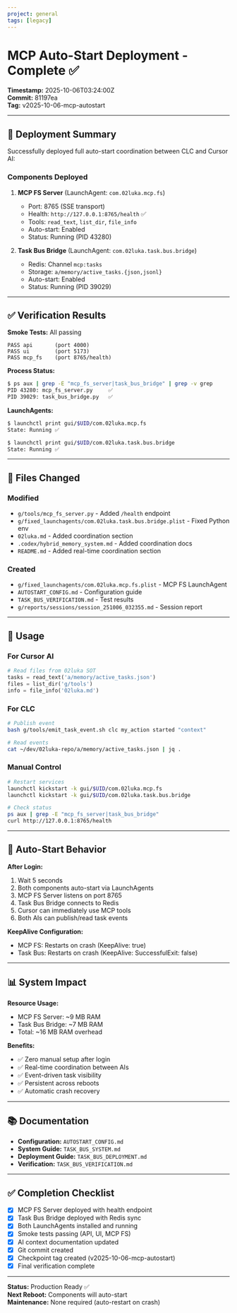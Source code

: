```yaml
---
project: general
tags: [legacy]
---
```

# MCP Auto-Start Deployment - Complete ✅

**Timestamp:** 2025-10-06T03:24:00Z  
**Commit:** 81197ea  
**Tag:** v2025-10-06-mcp-autostart

---

## 🎯 Deployment Summary

Successfully deployed full auto-start coordination between CLC and Cursor AI:

### Components Deployed

1. **MCP FS Server** (LaunchAgent: `com.02luka.mcp.fs`)
   - Port: 8765 (SSE transport)
   - Health: `http://127.0.0.1:8765/health` ✅
   - Tools: `read_text`, `list_dir`, `file_info`
   - Auto-start: Enabled
   - Status: Running (PID 43280)

2. **Task Bus Bridge** (LaunchAgent: `com.02luka.task.bus.bridge`)
   - Redis: Channel `mcp:tasks`
   - Storage: `a/memory/active_tasks.{json,jsonl}`
   - Auto-start: Enabled
   - Status: Running (PID 39029)

---

## ✅ Verification Results

**Smoke Tests:** All passing
```
PASS api       (port 4000)
PASS ui        (port 5173)
PASS mcp_fs    (port 8765/health)
```

**Process Status:**
```bash
$ ps aux | grep -E "mcp_fs_server|task_bus_bridge" | grep -v grep
PID 43280: mcp_fs_server.py     ✅
PID 39029: task_bus_bridge.py   ✅
```

**LaunchAgents:**
```bash
$ launchctl print gui/$UID/com.02luka.mcp.fs
State: Running ✅

$ launchctl print gui/$UID/com.02luka.task.bus.bridge
State: Running ✅
```

---

## 📝 Files Changed

### Modified
- `g/tools/mcp_fs_server.py` - Added `/health` endpoint
- `g/fixed_launchagents/com.02luka.task.bus.bridge.plist` - Fixed Python env
- `02luka.md` - Added coordination section
- `.codex/hybrid_memory_system.md` - Added coordination docs
- `README.md` - Added real-time coordination section

### Created
- `g/fixed_launchagents/com.02luka.mcp.fs.plist` - MCP FS LaunchAgent
- `AUTOSTART_CONFIG.md` - Configuration guide
- `TASK_BUS_VERIFICATION.md` - Test results
- `g/reports/sessions/session_251006_032355.md` - Session report

---

## 🚀 Usage

### For Cursor AI
```python
# Read files from 02luka SOT
tasks = read_text('a/memory/active_tasks.json')
files = list_dir('g/tools')
info = file_info('02luka.md')
```

### For CLC
```bash
# Publish event
bash g/tools/emit_task_event.sh clc my_action started "context"

# Read events
cat ~/dev/02luka-repo/a/memory/active_tasks.json | jq .
```

### Manual Control
```bash
# Restart services
launchctl kickstart -k gui/$UID/com.02luka.mcp.fs
launchctl kickstart -k gui/$UID/com.02luka.task.bus.bridge

# Check status
ps aux | grep -E "mcp_fs_server|task_bus_bridge"
curl http://127.0.0.1:8765/health
```

---

## 🔄 Auto-Start Behavior

**After Login:**
1. Wait 5 seconds
2. Both components auto-start via LaunchAgents
3. MCP FS Server listens on port 8765
4. Task Bus Bridge connects to Redis
5. Cursor can immediately use MCP tools
6. Both AIs can publish/read task events

**KeepAlive Configuration:**
- MCP FS: Restarts on crash (KeepAlive: true)
- Task Bus: Restarts on crash (KeepAlive: SuccessfulExit: false)

---

## 📊 System Impact

**Resource Usage:**
- MCP FS Server: ~9 MB RAM
- Task Bus Bridge: ~7 MB RAM
- Total: ~16 MB RAM overhead

**Benefits:**
- ✅ Zero manual setup after login
- ✅ Real-time coordination between AIs
- ✅ Event-driven task visibility
- ✅ Persistent across reboots
- ✅ Automatic crash recovery

---

## 📚 Documentation

- **Configuration:** `AUTOSTART_CONFIG.md`
- **System Guide:** `TASK_BUS_SYSTEM.md`
- **Deployment Guide:** `TASK_BUS_DEPLOYMENT.md`
- **Verification:** `TASK_BUS_VERIFICATION.md`

---

## ✅ Completion Checklist

- [x] MCP FS Server deployed with health endpoint
- [x] Task Bus Bridge deployed with Redis sync
- [x] Both LaunchAgents installed and running
- [x] Smoke tests passing (API, UI, MCP FS)
- [x] AI context documentation updated
- [x] Git commit created
- [x] Checkpoint tag created (v2025-10-06-mcp-autostart)
- [x] Final verification complete

---

**Status:** Production Ready ✅  
**Next Reboot:** Components will auto-start  
**Maintenance:** None required (auto-restart on crash)

